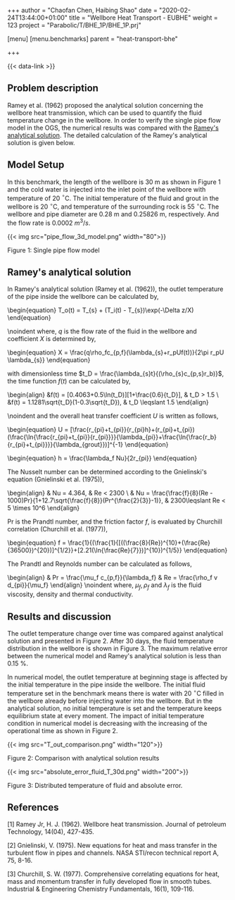 +++
author = "Chaofan Chen, Haibing Shao"
date = "2020-02-24T13:44:00+01:00"
title = "Wellbore Heat Transport - EUBHE"
weight = 123
project = "Parabolic/T/BHE_1P/BHE_1P.prj"

[menu]
  [menu.benchmarks]
    parent = "heat-transport-bhe"

+++

{{< data-link >}}

## Problem description

Ramey et al. (1962) proposed the analytical solution concerning the wellbore heat transmission, which can be used to quantify the fluid temperature change in the wellbore. In order to verify the single pipe flow model in the OGS, the numerical results was compared with the [Ramey's analytical solution](Analytical_wellbore_heat_transport.zip). The detailed calculation of the Ramey's analytical solution is given below.

## Model Setup

In this benchmark, the length of the wellbore is 30 m as shown in Figure 1 and the cold water is injected into the inlet point of the wellbore with temperature of 20 $^{\circ}$C. The initial temperature of the fluid and grout in the wellbore is 20 $^{\circ}$C, and temperature of the surrounding rock is 55 $^{\circ}$C. The wellbore and pipe diameter are 0.28 m and 0.25826 m, respectively. And the flow rate is 0.0002 $m^3/s$.

{{< img src="pipe_flow_3d_model.png" width="80">}}

Figure 1: Single pipe flow model

## Ramey's analytical solution

In Ramey's analytical solution (Ramey et al. (1962)), the outlet temperature of the pipe inside the wellbore can be calculated by,

\begin{equation}
    T_o(t) = T_{s} + (T_i(t) - T_{s})\exp(-\Delta z/X)
\end{equation}

\noindent where, $q$ is the flow rate of the fluid in the wellbore and coefficient $X$ is determined by,

\begin{equation}
    X = \frac{q\rho_fc_{p,f}(\lambda_{s}+r_pUf(t))}{2\pi r_pU \lambda_{s}}
\end{equation}

with dimensionless time $t_D = \frac{\lambda_{s}t}{(\rho_{s}c_{p,s}r_b)}$, the time function $f(t)$ can be calculated by,

\begin{align}
    &f(t) = [0.4063+0.5\ln(t_D)][1+\frac{0.6}{t_D}], & t_D > 1.5
    \\
    &f(t) = 1.1281\sqrt{t_D}(1-0.3\sqrt{t_D}), & t_D \leqslant 1.5
\end{align}

\noindent and the overall heat transfer coefficient $U$ is written as follows,

\begin{equation}
    U = [\frac{r_{pi}+t_{pi}}{r_{pi}h}+(r_{pi}+t_{pi})(\frac{\ln{\frac{r_{pi}+t_{pi}}{r_{pi}}}}{\lambda_{pi}}+\frac{\ln{\frac{r_b}{r_{pi}+t_{pi}}}}{\lambda_{grout}})]^{-1}
\end{equation}

\begin{equation}
    h = \frac{\lambda_f Nu}{2r_{pi}}
\end{equation}

The Nusselt number can be determined according to the Gnielinski's equation (Gnielinski et al. (1975)),

\begin{align}
    & Nu = 4.364, & Re < 2300 \\
    & Nu = \frac{\frac{f}{8}(Re - 1000)Pr}{1+12.7\sqrt{\frac{f}{8}}(Pr^{\frac{2}{3}}-1)}, &  2300\leqslant Re < 5 \times 10^6
\end{align}

Pr is the Prandtl number, and the friction factor $f$, is evaluated by Churchill correlation (Churchill et al. (1977)),

\begin{equation}
    f = \frac{1}{(\frac{1}{[((\frac{8}{Re})^{10}+(\frac{Re}{36500})^{20})]^{1/2}}+[2.21(\ln{\frac{Re}{7}})]^{10})^{1/5}}
\end{equation}

The Prandtl and Reynolds number can be calculated as follows,

\begin{align}
    & Pr = \frac{\mu_f c_{p,f}}{\lambda_f}
    & Re = \frac{\rho_f v d_{pi}}{\mu_f}
\end{align}
\noindent where, $\mu_f, \rho_f$ and $\lambda_f$ is the fluid viscosity, density and thermal conductivity.

## Results and discussion

The outlet temperature change over time was compared against analytical solution and presented in Figure 2. After 30 days, the fluid temperature distribution in the wellbore is shown in Figure 3. The maximum relative error between the numerical model and Ramey's analytical solution is less than 0.15 \%.

In numerical model, the outlet temperature at beginning stage is affected by the initial temperature in the pipe inside the wellbore. The initial fluid temperature set in the benchmark means there is water with 20 $^{\circ}$C filled in the wellbore already before injecting water into the wellbore. But in the analytical solution, no initial temperature is set and the temperature keeps equilibrium state at every moment. The impact of initial temperature condition in numerical model is decreasing with the increasing of the operational time as shown in Figure 2.

{{< img src="T_out_comparison.png" width="120">}}

Figure 2: Comparison with analytical solution results

{{< img src="absolute_error_fluid_T_30d.png" width="200">}}

Figure 3: Distributed temperature of fluid and absolute error.

## References

<!-- vale off -->

[1] Ramey Jr, H. J. (1962). Wellbore heat transmission. Journal of petroleum Technology, 14(04), 427-435.

[2] Gnielinski, V. (1975). New equations for heat and mass transfer in the turbulent flow in pipes and channels. NASA STI/recon technical report A, 75, 8-16.

[3] Churchill, S. W. (1977). Comprehensive correlating equations for heat, mass and momentum transfer in fully developed flow in smooth tubes. Industrial & Engineering Chemistry Fundamentals, 16(1), 109-116.

<!-- vale on -->

